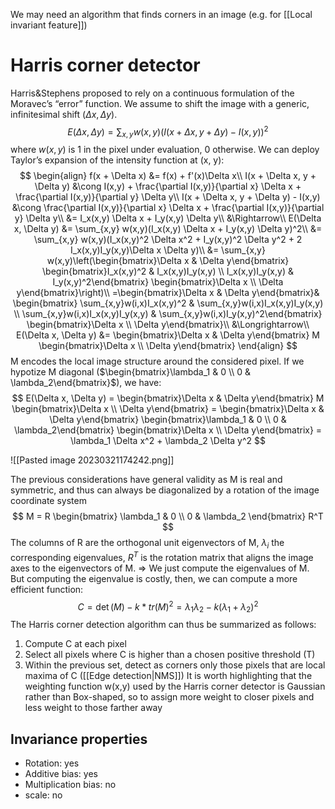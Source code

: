 We may need an algorithm that finds corners in an image (e.g. for [[Local invariant feature]])

# Harris corner detector

Harris&Stephens proposed to rely on a continuous formulation of the Moravec’s “error” function. We assume to shift the image with a generic, infinitesimal shift $(\Delta x, \Delta y)$.
$$
E(\Delta x, \Delta y) = \sum_{x,y} w(x,y)(I(x + \Delta x, y + \Delta y) - I(x,y))^2
$$
where $w(x,y)$ is 1 in the pixel under evaluation, 0 otherwise. We can deploy Taylor’s expansion of the intensity function at (x, y):
$$
\begin{align}
f(x + \Delta x) &= f(x) + f'(x)\Delta x\\
I(x + \Delta x, y + \Delta y) &\cong I(x,y) + \frac{\partial I(x,y)}{\partial x} \Delta x + \frac{\partial I(x,y)}{\partial y} \Delta y\\
I(x + \Delta x, y + \Delta y) - I(x,y) &\cong \frac{\partial I(x,y)}{\partial x} \Delta x + \frac{\partial I(x,y)}{\partial y} \Delta y\\
&= I_x(x,y) \Delta x + I_y(x,y) \Delta y\\
&\Rightarrow\\
E(\Delta x, \Delta y) &= \sum_{x,y} w(x,y)(I_x(x,y) \Delta x + I_y(x,y) \Delta y)^2\\
&= \sum_{x,y} w(x,y)(I_x(x,y)^2 \Delta x^2 + I_y(x,y)^2 \Delta y^2 + 2 I_x(x,y)I_y(x,y)\Delta x \Delta y)\\
&= \sum_{x,y} w(x,y)\left(\begin{bmatrix}\Delta x & \Delta y\end{bmatrix} \begin{bmatrix}I_x(x,y)^2 & I_x(x,y)I_y(x,y) \\ I_x(x,y)I_y(x,y) & I_y(x,y)^2\end{bmatrix} \begin{bmatrix}\Delta x \\ \Delta y\end{bmatrix}\right)\\
=\begin{bmatrix}\Delta x & \Delta y\end{bmatrix}& \begin{bmatrix} \sum_{x,y}w(i,x)I_x(x,y)^2 & \sum_{x,y}w(i,x)I_x(x,y)I_y(x,y) \\ \sum_{x,y}w(i,x)I_x(x,y)I_y(x,y) & \sum_{x,y}w(i,x)I_y(x,y)^2\end{bmatrix} \begin{bmatrix}\Delta x \\ \Delta y\end{bmatrix}\\
&\Longrightarrow\\
E(\Delta x, \Delta y) &= \begin{bmatrix}\Delta x & \Delta y\end{bmatrix} M \begin{bmatrix}\Delta x \\ \Delta y\end{bmatrix}
\end{align}
$$
M encodes the local image structure around the considered pixel.
If we hypotize M diagonal ($\begin{bmatrix}\lambda_1 & 0 \\ 0 & \lambda_2\end{bmatrix}$), we have:
$$
E(\Delta x, \Delta y) = \begin{bmatrix}\Delta x & \Delta y\end{bmatrix} M \begin{bmatrix}\Delta x \\ \Delta y\end{bmatrix} = \begin{bmatrix}\Delta x & \Delta y\end{bmatrix} \begin{bmatrix}\lambda_1 & 0 \\ 0 & \lambda_2\end{bmatrix} \begin{bmatrix}\Delta x \\ \Delta y\end{bmatrix} = \lambda_1 \Delta x^2 + \lambda_2 \Delta y^2
$$

![[Pasted image 20230321174242.png]]

The previous considerations have general validity as M is real and symmetric, and thus can always be diagonalized by a rotation of the image coordinate system
$$
M = R \begin{bmatrix} \lambda_1 & 0 \\ 0 & \lambda_2 \end{bmatrix} R^T
$$
The columns of R are the orthogonal unit eigenvectors of M, $\lambda_i$ the corresponding eigenvalues, $R^T$ is the rotation matrix that aligns the image axes to the eigenvectors of M.
=> We just compute the eigenvalues of M.
But computing the eigenvalue is costly, then, we can compute a more efficient function:
$$
C = \det(M) - k * tr(M)^2 = \lambda_1\lambda_2 - k(\lambda_1 + \lambda_2)^2
$$
The Harris corner detection algorithm can thus be summarized as follows:  
1. Compute C at each pixel  
2. Select all pixels where C is higher than a chosen positive threshold (T)  
3. Within the previous set, detect as corners only those pixels that are local maxima of C ([[Edge detection|NMS]])
It is worth highlighting that the weighting function w(x,y) used by the Harris corner detector is Gaussian rather than Box-shaped, so to assign more weight to closer pixels and less weight to those farther away

## Invariance properties
- Rotation: yes
- Additive bias: yes
- Multiplication bias: no
- scale: no